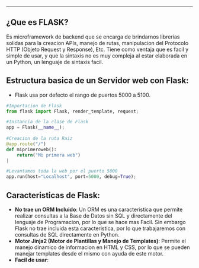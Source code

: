 
---
## **¿Que es FLASK?**
Es microframework de backend que se encarga de brindarnos librerias solidas para la creacion APIs, manejo de rutas, manipulacion del Protocolo HTTP (Objeto Request y Response), Etc. Tiene como ventaja que es facil y simple de usar, y que la sintaxis no es muy compleja al estar elaborada en un Python, un lenguaje de sintaxis facil. 

## **Estructura basica de un Servidor web con Flask:**
- Flask usa por defecto el rango de puertos 5000 a 5100.

```python
#Importacion de Flask
from flask import Flask, render_template, request;

#Instancia de la clase de Flask
app = Flask(__name__);
	
#Creacion de la ruta Raiz
@app.route("/")
def miprimeroweb():
    return("Mi primera web")
|

#Levantamos toda la web por el puerto 5000
app.run(host="Localhost", port=5000, debug=True);
```


## **Caracteristicas de Flask:**

- **No trae un ORM Incluido**:
	 Un ORM es una caracteristica que permite realizar consultas a la Base de Datos sin SQL y directamente del lenguaje de Programacion, por lo que se hace mas Facil. Sin embargo Flask no trae incluida esta caracteristica, por lo que trabajaremos con consultas de SQL directamente en Python.
- **Motor Jinja2  (Motor de Plantillas y Manejo de Templates)**:
	 Permite el manejo dinamico de informacion en HTML y CSS, por lo que se pueden manejar templates desde el mismo con ayuda de este motor.
- **Facil de usar**:











